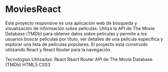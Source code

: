 # MoviesReact
Este proyecto responsive es una aplicación web de búsqueda y visualización de información sobre películas. Utiliza la API de The Movie Database (TMDb) para obtener datos sobre películas y permite a los usuarios buscar películas por título, ver detalles de una película específica y explorar una lista de películas populares. El proyecto está construido utilizando React y React Router para la navegación.

Tecnologías Utilizadas:
React
React Router
API de The Movie Database (TMDb)
HTML5
CSS3
